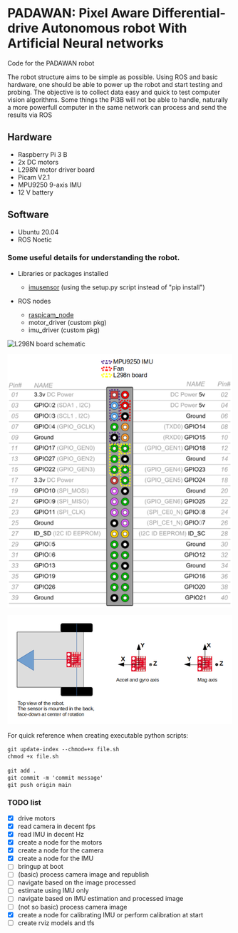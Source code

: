 # PADAWAN: Pixel Aware Differential-drive Autonomous robot With Artificial Neural networks

Code for the PADAWAN robot

The robot structure aims to be simple as possible. Using ROS and basic hardware, one should be able to power up the robot and start testing and probing. The objective is to collect data easy and quick to test computer vision algorithms. Some things the Pi3B will not be able to handle, naturally a more powerfull computer in the same network can process and send the results via ROS

## Hardware
 - Raspberry Pi 3 B
 - 2x DC motors
 - L298N motor driver board
 - Picam V2.1
 - MPU9250 9-axis IMU
 - 12 V battery
## Software
 - Ubuntu 20.04
 - ROS Noetic

### Some useful details for understanding the robot.

- Libraries or packages installed
    - [imusensor](https://github.com/niru-5/imusensor) (using the setup.py script instead of "pip install")

- ROS nodes
    - [raspicam_node](https://github.com/UbiquityRobotics/raspicam_node)
    - motor_driver (custom pkg)
    - imu_driver (custom pkg)

![L298N board schematic](https://newscrewdriver.files.wordpress.com/2021/01/l298n-module-schematic-16x9-1.jpg?w=772)

![Raspberry Pi 3B pinout usage](/assets/padawan_pinout.png)

![IMU axis and mount position](/assets/imu_mounted_v1.png)

For quick reference when creating executable python scripts:
```
git update-index --chmod=+x file.sh
chmod +x file.sh

git add .
git commit -m 'commit message'
git push origin main
```

### TODO list
- [X] drive motors
- [X] read camera in decent fps
- [X] read IMU in decent Hz
- [X] create a node for the motors
- [X] create a node for the camera
- [X] create a node for the IMU
- [ ] bringup at boot
- [ ] (basic) process camera image and republish
- [ ] navigate based on the image processed
- [ ] estimate using IMU only
- [ ] navigate based on IMU estimation and processed image
- [ ] (not so basic) process camera image
- [X] create a node for calibrating IMU or perform calibration at start
- [ ] create rviz models and tfs
